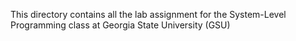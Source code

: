 This directory contains all the lab assignment for the System-Level Programming class at Georgia State University (GSU)
